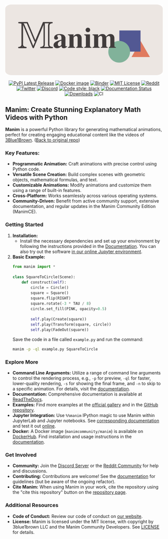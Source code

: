 <p align="center">
    <a href="https://www.manim.community/"><img src="https://raw.githubusercontent.com/ManimCommunity/manim/main/logo/cropped.png" alt="Manim Logo"></a>
</p>

<p align="center">
  <a href="https://pypi.org/project/manim/"><img src="https://img.shields.io/pypi/v/manim.svg?style=flat&logo=pypi" alt="PyPI Latest Release"></a>
  <a href="https://hub.docker.com/r/manimcommunity/manim"><img src="https://img.shields.io/docker/v/manimcommunity/manim?color=%23099cec&label=docker%20image&logo=docker" alt="Docker image"></a>
  <a href="https://mybinder.org/v2/gh/ManimCommunity/jupyter_examples/HEAD?filepath=basic_example_scenes.ipynb"><img src="https://mybinder.org/badge_logo.svg" alt="Binder"></a>
  <a href="http://choosealicense.com/licenses/mit/"><img src="https://img.shields.io/badge/license-MIT-red.svg?style=flat" alt="MIT License"></a>
  <a href="https://www.reddit.com/r/manim/"><img src="https://img.shields.io/reddit/subreddit-subscribers/manim.svg?color=orange&label=reddit&logo=reddit" alt="Reddit"></a>
  <a href="https://twitter.com/manim_community/"><img src="https://img.shields.io/twitter/url/https/twitter.com/cloudposse.svg?style=social&label=Follow%20%40manim_community" alt="Twitter"></a>
  <a href="https://www.manim.community/discord/"><img src="https://img.shields.io/discord/581738731934056449.svg?label=discord&color=yellow&logo=discord" alt="Discord"></a>
  <a href="https://github.com/psf/black"><img src="https://img.shields.io/badge/code%20style-black-000000.svg" alt="Code style: black"></a>
  <a href="https://docs.manim.community/"><img src="https://readthedocs.org/projects/manimce/badge/?version=latest" alt="Documentation Status"></a>
  <a href="https://pepy.tech/project/manim"><img src="https://pepy.tech/badge/manim/month?" alt="Downloads"></a>
  <img src="https://github.com/ManimCommunity/manim/workflows/CI/badge.svg" alt="CI">
</p>

## Manim: Create Stunning Explanatory Math Videos with Python

**Manim** is a powerful Python library for generating mathematical animations, perfect for creating engaging educational content like the videos of [3Blue1Brown](https://www.3blue1brown.com/). ([Back to original repo](https://github.com/ManimCommunity/manim))

### Key Features:

*   **Programmatic Animation:**  Craft animations with precise control using Python code.
*   **Versatile Scene Creation:**  Build complex scenes with geometric objects, mathematical formulas, and text.
*   **Customizable Animations:**  Modify animations and customize them using a range of built-in features.
*   **Cross-Platform:**  Works seamlessly across various operating systems.
*   **Community-Driven:**  Benefit from active community support, extensive documentation, and regular updates in the Manim Community Edition (ManimCE).

### Getting Started

1.  **Installation:**
    *   Install the necessary dependencies and set up your environment by following the instructions provided in the [Documentation](https://docs.manim.community/en/stable/installation.html). You can also try out the software [in our online Jupyter environment](https://try.manim.community/).
2.  **Basic Example:**
    ```python
    from manim import *

    class SquareToCircle(Scene):
        def construct(self):
            circle = Circle()
            square = Square()
            square.flip(RIGHT)
            square.rotate(-3 * TAU / 8)
            circle.set_fill(PINK, opacity=0.5)

            self.play(Create(square))
            self.play(Transform(square, circle))
            self.play(FadeOut(square))
    ```
    Save the code in a file called `example.py` and run the command:
    ```bash
    manim -p -ql example.py SquareToCircle
    ```

### Explore More

*   **Command Line Arguments:** Utilize a range of command line arguments to control the rendering process, e.g., `-p` for preview, `-ql` for faster, lower-quality rendering, `-s` for showing the final frame, and `-n` to skip to a specific animation. For details, visit the [documentation](https://docs.manim.community/en/stable/guides/configuration.html).
*   **Documentation:** Comprehensive documentation is available at [ReadTheDocs](https://docs.manim.community/).
*   **Examples:** Find more examples at the [official gallery](https://docs.manim.community/en/stable/examples.html) and in the [GitHub repository](example_scenes).
*   **Jupyter Integration:** Use `%%manim` IPython magic to use Manim within JupyterLab and Jupyter notebooks. See [corresponding documentation](https://docs.manim.community/en/stable/reference/manim.utils.ipython_magic.ManimMagic.html) and test it out [online](https://mybinder.org/v2/gh/ManimCommunity/jupyter_examples/HEAD?filepath=basic_example_scenes.ipynb).
*   **Docker:**  A Docker image (`manimcommunity/manim`) is available on [DockerHub](https://hub.docker.com/r/manimcommunity/manim).  Find installation and usage instructions in the [documentation](https://docs.manim.community/en/stable/installation/docker.html).

### Get Involved

*   **Community:** Join the [Discord Server](https://www.manim.community/discord/) or the [Reddit Community](https://www.reddit.com/r/manim/) for help and discussions.
*   **Contributing:**  Contributions are welcome! See the [documentation](https://docs.manim.community/en/stable/contributing.html) for guidelines (but be aware of the ongoing refactor).
*   **Cite Manim:** When using Manim in your work, cite the repository using the "cite this repository" button on the [repository page](https://github.com/ManimCommunity/manim).

### Additional Resources

*   **Code of Conduct:** Review our code of conduct on [our website](https://docs.manim.community/en/stable/conduct.html).
*   **License:**  Manim is licensed under the MIT license, with copyright by 3blue1brown LLC and the Manim Community Developers. See [LICENSE](https://github.com/ManimCommunity/manim/blob/main/LICENSE.community) for details.